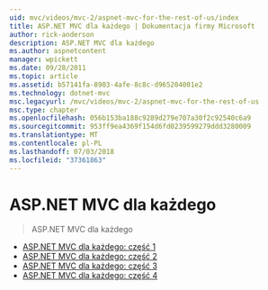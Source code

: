 ```yaml
---
uid: mvc/videos/mvc-2/aspnet-mvc-for-the-rest-of-us/index
title: ASP.NET MVC dla każdego | Dokumentacja firmy Microsoft
author: rick-anderson
description: ASP.NET MVC dla każdego
ms.author: aspnetcontent
manager: wpickett
ms.date: 09/28/2011
ms.topic: article
ms.assetid: b57141fa-8903-4afe-8c8c-d965204001e2
ms.technology: dotnet-mvc
msc.legacyurl: /mvc/videos/mvc-2/aspnet-mvc-for-the-rest-of-us
msc.type: chapter
ms.openlocfilehash: 056b153ba188c9289d279e707a30f2c92540c6a9
ms.sourcegitcommit: 953ff9ea4369f154d6fd0239599279ddd3280009
ms.translationtype: MT
ms.contentlocale: pl-PL
ms.lasthandoff: 07/03/2018
ms.locfileid: "37361863"
---
```

<a name="aspnet-mvc-for-the-rest-of-us"></a>ASP.NET MVC dla każdego
====================
> ASP.NET MVC dla każdego


- [ASP.NET MVC dla każdego: część 1](aspnet-mvc-for-the-rest-of-us-part-1.md)
- [ASP.NET MVC dla każdego: część 2](aspnet-mvc-for-the-rest-of-us-part-2.md)
- [ASP.NET MVC dla każdego: część 3](aspnet-mvc-for-the-rest-of-us-part-3.md)
- [ASP.NET MVC dla każdego: część 4](aspnet-mvc-for-the-rest-of-us-part-4.md)
